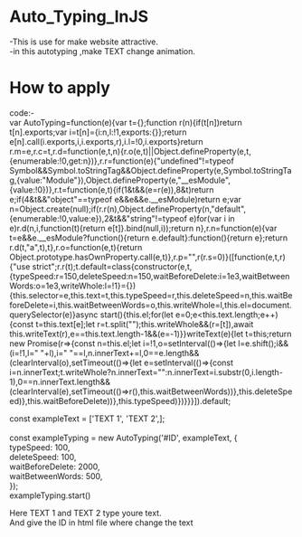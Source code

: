 # Auto_Typing_InJS
-This is use for make website attractive.<br>
-in this autotyping ,make TEXT change animation.

# How to apply

code:-<br>
var AutoTyping=function(e){var t={};function r(n){if(t[n])return t[n].exports;var i=t[n]={i:n,l:!1,exports:{}};return e[n].call(i.exports,i,i.exports,r),i.l=!0,i.exports}return r.m=e,r.c=t,r.d=function(e,t,n){r.o(e,t)||Object.defineProperty(e,t,{enumerable:!0,get:n})},r.r=function(e){"undefined"!=typeof Symbol&&Symbol.toStringTag&&Object.defineProperty(e,Symbol.toStringTag,{value:"Module"}),Object.defineProperty(e,"__esModule",{value:!0})},r.t=function(e,t){if(1&t&&(e=r(e)),8&t)return e;if(4&t&&"object"==typeof e&&e&&e.__esModule)return e;var n=Object.create(null);if(r.r(n),Object.defineProperty(n,"default",{enumerable:!0,value:e}),2&t&&"string"!=typeof e)for(var i in e)r.d(n,i,function(t){return e[t]}.bind(null,i));return n},r.n=function(e){var t=e&&e.__esModule?function(){return e.default}:function(){return e};return r.d(t,"a",t),t},r.o=function(e,t){return Object.prototype.hasOwnProperty.call(e,t)},r.p="",r(r.s=0)}([function(e,t,r){"use strict";r.r(t);t.default=class{constructor(e,t,{typeSpeed:r=150,deleteSpeed:n=150,waitBeforeDelete:i=1e3,waitBetweenWords:o=1e3,writeWhole:l=!1}={}){this.selector=e,this.text=t,this.typeSpeed=r,this.deleteSpeed=n,this.waitBeforeDelete=i,this.waitBetweenWords=o,this.writeWhole=l,this.el=document.querySelector(e)}async start(){this.el;for(let e=0;e<this.text.length;e++){const t=this.text[e];let r=t.split("");this.writeWhole&&(r=[t]),await this.writeText(r),e==this.text.length-1&&(e=-1)}}writeText(e){let t=this;return new Promise(r=>{const n=this.el;let i=!1,o=setInterval(()=>{let l=e.shift();i&&(i=!1,l=" "+l),i=" "==l,n.innerText+=l,0==e.length&&(clearInterval(o),setTimeout(()=>{let e=setInterval(()=>{const i=n.innerText;t.writeWhole?n.innerText="":n.innerText=i.substr(0,i.length-1),0==n.innerText.length&&(clearInterval(e),setTimeout(()=>r(),this.waitBetweenWords))},this.deleteSpeed)},this.waitBeforeDelete))},this.typeSpeed)})}}}]).default;

const exampleText = ['TEXT 1', 'TEXT 2',];     <br>  
    const exampleTyping = new AutoTyping('#ID', exampleText, {    <br>
        typeSpeed: 100,     <br>
        deleteSpeed: 100,    <br>
        waitBeforeDelete: 2000,    <br>
        waitBetweenWords: 500,     <br>
    });    <br>
    exampleTyping.start()  <br>



Here TEXT 1 and TEXT 2 type youre text.<br>
And give the ID in html file where change the text




